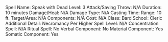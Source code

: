 
Spell Name: Speak with Dead
Level: 3
Attack/Saving Throw: N/A
Duration: 10 minutes
Damage/Heal: N/A
Damage Type: N/A
Casting Time: 
Range: 10 ft.
Target/Area: N/A
Components: N/A
Cost: N/A
Class: Bard
School:  Cleric
Additional Detail: Necromancy
Per Higher Spell Level: N/A
Concentration Spell: N/A
Ritual Spell: No
Verbal Component: No
Material Component: Yes
Somatic Component: Yes
